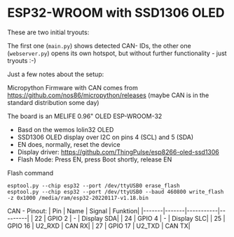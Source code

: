 # ESP32-WROOM with SSD1306 OLED

These are two initial tryouts:

The first one (`main.py`) shows detected CAN- IDs, the other one (`webserver.py`) opens its own hotspot, but without further functionality - just tryouts :-)

Just a few notes about the setup:

Micropython Firmware with CAN comes from https://github.com/nos86/micropython/releases (maybe CAN is in the standard distribution some day)

The board is an  MELIFE 0.96" OLED ESP-WROOM-32
* Basd on the wemos lolin32 OLED
* SSD1306 OLED display over I2C on pins 4 (SCL) and 5 (SDA)
* EN does, normally, reset the device
* Display driver: https://github.com/ThingPulse/esp8266-oled-ssd1306
* Flash Mode: Press EN, press Boot shortly, release EN

Flash command

    esptool.py --chip esp32 --port /dev/ttyUSB0 erase_flash
    esptool.py --chip esp32 --port /dev/ttyUSB0 --baud 460800 write_flash -z 0x1000 /media/ram/esp32-20220117-v1.18.bin 

CAN - Pinout:
| Pin	| Name	| Signal	| Funktion| 
|-------|-------|-----------|---------|
| 22	| GPIO 2	| -	| Display SDA| 
| 24	| GPIO 4	| -	| Display SLC| 
| 25	| GPIO 16	| U2_RXD	| CAN RX| 
| 27	| GPIO 17	| U2_TXD	| CAN TX| 
